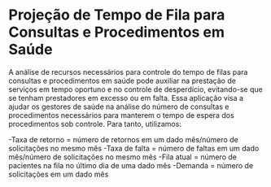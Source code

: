 # Projeção de Tempo de Fila para Consultas e Procedimentos em Saúde

A análise de recursos necessários para controle do tempo de filas para consultas e procedimentos em saúde pode auxiliar na prestação de serviços em tempo oportuno e no controle de desperdício, evitando-se que se tenham prestadores em excesso ou em falta. Essa aplicação visa a ajudar os gestores de saúde na análise do número de consultas e procedimentos necessários para manterem o tempo de espera dos procedimentos sob controle. Para tanto, utilizamos:

-Taxa de retorno  = número de retornos em um dado mês/número de solicitações no mesmo mês
-Taxa de falta  = número de faltas em um dado mês/número de solicitações no mesmo mês
-Fila atual = número de pacientes na fila no último dia de uma dado mês
-Demanda = número de solicitações em um dado mês


